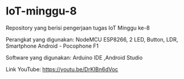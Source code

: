 # IoT-minggu-8
Repository yang berisi pengerjaan tugas IoT Minggu ke-8

Perangkat yang digunakan: NodeMCU ESP8266, 2 LED,  Button, LDR, Smartphone Android - Pocophone F1

Software yang digunakan: Arduino IDE ,Android Studio

Link YouTube: https://youtu.be/DrKIBn6dVoc
